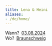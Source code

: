 ```yaml
---
title: Lena & Heini
aliases:
- /de/home/
---
```


Wann?&ensp;[<time datetime="2024-08-03T15:00Z">03.08.2024</time>](https://timeanddate.com/worldclock/converter.html?iso=20240803T150000&p1=971) \
Wo?&ensp;[Braunschweig](https://google.com/maps/place/Braunschweig/)
